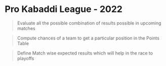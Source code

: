 # Pro Kabaddi League - 2022

> Evaluate all the possible combination of results possible in upcoming matches

> Compute chances of a team to get a particular position in the Points Table

> Define Match wise expected results which will help in the race to playoffs
